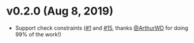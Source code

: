 # v0.2.0 (Aug 8, 2019)
* Support check constraints ([#1](https://github.com/betesh/active_record-postgres-constraints/pull/1) and [#15](https://github.com/betesh/active_record-postgres-constraints/pull/15), thanks [@ArthurWD](https://github.com/ArthurWD) for doing 99% of the work!)
